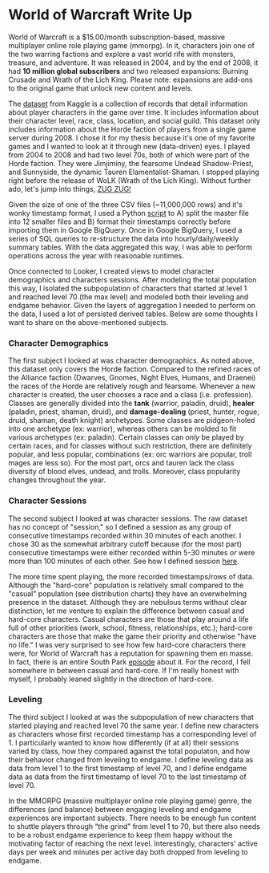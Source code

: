 # World of Warcraft Write Up

World of Warcraft is a $15.00/month subscription-based, massive multiplayer online role playing game (mmorpg).  In it, characters join one of the two warring factions and explore a vast world rife with monsters, treasure, and adventure.  It was released in 2004, and by the end of 2008, it had **10 million global subscribers** and two released expansions: Burning Crusade and Wrath of the Lich King.  Please note: expansions are add-ons to the original game that unlock new content and levels.

The [dataset](https://www.kaggle.com/mylesoneill/warcraft-avatar-history) from Kaggle is a collection of records that detail information about player characters in the game over time. It includes information about their character level, race, class, location, and social guild. This dataset only includes information about the Horde faction of players from a single game server during 2008.  I chose it for my thesis because it's one of my favorite games and I wanted to look at it through new (data-driven) eyes.  I played from 2004 to 2008 and had two level 70s, both of which were part of the Horde faction.  They were Jimjiminy, the fearsome Undead Shadow-Priest, and Sunnyside, the dynamic Tauren Elamentalist-Shaman.  I stopped playing right before the release of WoLK (Wrath of the Lich King).  Without further ado, let's jump into things, [ZUG ZUG!](http://wow.answers.wikia.com/wiki/What_does_Zug_Zug_mean)

Given the size of one of the three CSV files (~11,000,000 rows) and it's wonky timestamp format, I used a Python [script](https://github.com/philip-martinelli/wow/blob/dev-philip-martinelli-tzqw/sql) to A) split the master file into 12 smaller files and B) format their timestamps correctly before importing them in Google BigQuery.  Once in Google BigQuery, I used a series of SQL queries to re-structure the data into hourly/daily/weekly summary tables.  With the data aggregated this way, I was able to perform operations across the year with reasonable runtimes.

Once connected to Looker, I created views to model character demographics and characters sessions.  After modeling the total population this way, I isolated the subpopulation of characters that started at level 1 and reached level 70 (the max level) and modeled both their leveling and endgame behavior.  Given the layers of aggregation I needed to perform on the data, I used a lot of persisted derived tables.  Below are some thoughts I want to share on the above-mentioned subjects.

### Character Demographics
The first subject I looked at was character demographics.  As noted above, this dataset only covers the Horde faction.  Compared to the refined races of the Alliance faction (Dwarves, Gnomes, Night Elves, Humans, and Draenei) the races of the Horde are relatively rough and fearsome.  Whenever a new character is created, the user chooses a race and a class (i.e. profession).  Classes are generally divided into the **tank** (warrior, paladin, druid), **healer** (paladin, priest, shaman, druid), and **damage-dealing** (priest, hunter, rogue, druid, shaman, death knight) archetypes.  Some classes are pidgeon-holed into one archetype (ex: warrior), whereas others can be molded to fit various archetypes (ex: paladin).  Certain classes can *only* be played by certain races, and for classes without such restriction, there are definitely popular, and less popular, combinations (ex:  orc warriors are popular, troll mages are less so).  For the most part, orcs and tauren lack the class diversity of blood elves, undead, and trolls.  Moreover, class popularity changes throughout the year.

### Character Sessions
The second subject I looked at was character sessions.  The raw dataset has no concept of "session," so I defined a session as any group of consecutive timestamps recorded within 30 minutes of each another.  I chose 30 as the somewhat arbitrary cutoff because (for the most part) consecutive timestamps were either recorded within 5-30 minutes *or* were more than 100 minutes of each other.  See how I defined session [here](https://github.com/philip-martinelli/wow/blob/dev-philip-martinelli-tzqw/sql).

The more time spent playing, the more recorded timestamps/rows of data.  Although the "hard-core" population is relatively small compared to the "casual" population (see distribution charts) they have an overwhelming presence in the dataset.  Although they are nebulous terms without clear distinction, let me venture to explain the difference between casual and hard-core characters.  Casual characters are those that play around a life full of other priorities (work, school, fitness, relationships, etc.); hard-core characters are those that make the game their priority and otherwise "have no life."  I was very surprised to see how few hard-core characters there were, for World of Warcraft has a reputation for spawning them en masse.  In fact, there is an entire South Park [episode](https://en.wikipedia.org/wiki/Make_Love,_Not_Warcraft) about it.  For the record, I fell somewhere in between casual and hard-core.  If I'm really honest with myself, I probably leaned slightly in the direction of hard-core.

### Leveling
The third subject I looked at was the subpopulation of new characters that started playing and reached level 70 the same year.  I define new characters as characters whose first recorded timestamp has a corresponding level of 1.  I particularly wanted to know how differently (if at all) their sessions varied by class, how they compared against the total populaton, and how their behavior changed from leveling to endgame.  I define leveling data as data from level 1 to the first timestamp of level 70, and I define endgame data as data from the first timestamp of level 70 to the last timestamp of level 70.

In the MMORPG (massive multiplayer online role playing game) genre, the differences (and balance) between engaging leveling and endgame experiences are important subjects. There needs to be enough fun content to shuttle players through “the grind” from level 1 to 70, but there also needs to be a robust endgame experience to keep them happy without the motivating factor of reaching the next level.  Interestingly, characters' active days per week and minutes per active day both dropped from leveling to endgame.
